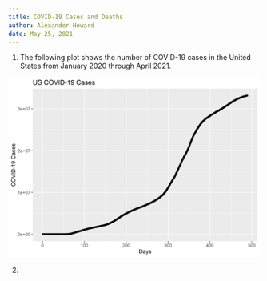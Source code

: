 ```yaml
---
title: COVID-19 Cases and Deaths
author: Alexander Howard
date: May 25, 2021
---
```



1. The following plot shows the number of COVID-19 cases in the United States from January 2020 through April 2021.

<center>
<img src="covid_cases.png">
</center>

2. 
